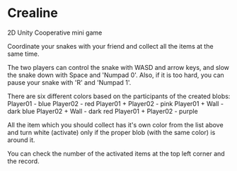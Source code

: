 # Crealine
 2D Unity Cooperative mini game

 Coordinate your snakes with your friend and collect all the items at the same time.

 The two players can control the snake with WASD and arrow keys,
 and slow the snake down with Space and 'Numpad 0'.
 Also, if it is too hard, you can pause your snake with 'R' and 'Numpad 1'.

 There are six different colors based on the participants of the created blobs:
 Player01 - blue
 Player02 - red
 Player01 + Player02 - pink
 Player01 + Wall - dark blue
 Player02 + Wall - dark red
 Player01 + Player02 - purple

 All the item which you should collect has it's own color from the list above
 and turn white (activate) only if the proper blob (with the same color) is around it.

 You can check the number of the activated items at the top left corner and the record. 